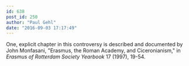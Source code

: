 ```yaml
---
id: 638
post_id: 250
author: "Paul Gehl"
date: "2016-09-03 17:17:49"
---
```

One, explicit chapter in this controversy is described and documented by John Monfasani, "Erasmus, the Roman Academy, and Ciceronianism," in *Erasmus of Rotterdam Society Yearbook* 17 (1997), 19-54.
